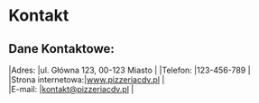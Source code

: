 # Kontakt

## Dane Kontaktowe:  

|Adres:             |ul. Główna 123, 00-123 Miasto  |
|Telefon:           |123-456-789                    |        
|Strona internetowa:|www.pizzeriacdv.pl             |     
|E-mail:            |kontakt@pizzeriacdv.pl         |  
